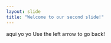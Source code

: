 ```yaml
---
layout: slide
title: "Welcome to our second slide!"
---
```

aqui yo yo
Use the left arrow to go back!
